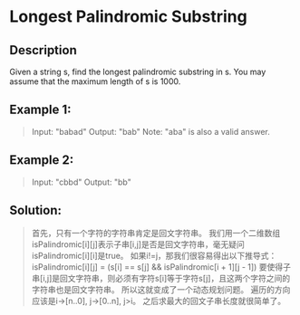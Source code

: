 # Longest Palindromic Substring

## Description
Given a string s, find the longest palindromic substring in s. You may assume that the maximum length of s is 1000.

## Example 1:
>Input: "babad"
Output: "bab"
Note: "aba" is also a valid answer.

## Example 2:
>Input: "cbbd"
Output: "bb"

## Solution:
>首先，只有一个字符的字符串肯定是回文字符串。
我们用一个二维数组isPalindromic[i][j]表示子串[i,j]是否是回文字符串，毫无疑问isPalindromic[i][i]是true。
如果i!=j，那我们很容易得出以下推导式：
isPalindromic[i][j] = (s[i] == s[j] && isPalindromic[i + 1][j - 1])
要使得子串[i,j]是回文字符串，则必须有字符s[i]等于字符s[j]，且这两个字符之间的字符串也是回文字符串。
所以这就变成了一个动态规划问题。
遍历的方向应该是i->[n..0], j->[0..n], j>i。
之后求最大的回文子串长度就很简单了。
